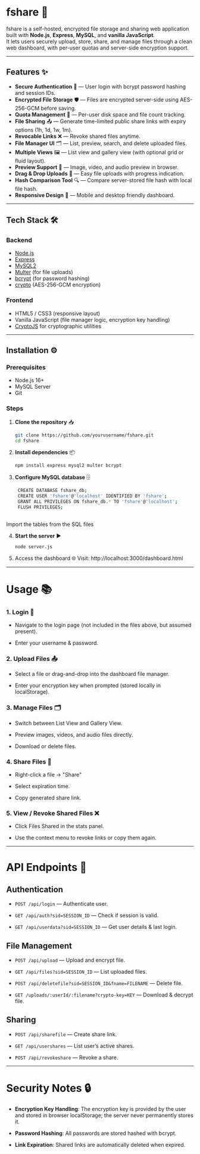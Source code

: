 # fshare 🚀

fshare is a self-hosted, encrypted file storage and sharing web application built with **Node.js**, **Express**, **MySQL**, and **vanilla JavaScript**.  
It lets users securely upload, store, share, and manage files through a clean web dashboard, with per-user quotas and server-side encryption support.

---

## Features ✨

- **Secure Authentication** 🔑  — User login with bcrypt password hashing and session IDs.
- **Encrypted File Storage** 🛡  — Files are encrypted server-side using AES-256-GCM before saving.
- **Quota Management** 📏  — Per-user disk space and file count tracking.
- **File Sharing** 📤  — Generate time-limited public share links with expiry options (1h, 1d, 1w, 1m).
- **Revocable Links** ❌  — Revoke shared files anytime.
- **File Manager UI** 🗂  — List, preview, search, and delete uploaded files.
- **Multiple Views** 🖼  — List view and gallery view (with optional grid or fluid layout).
- **Preview Support** 🎥  — Image, video, and audio preview in browser.
- **Drag & Drop Uploads** 📂  — Easy file uploads with progress indication.
- **Hash Comparison Tool** 🔍  — Compare server-stored file hash with local file hash.
- **Responsive Design** 📱  — Mobile and desktop friendly dashboard.

---

## Tech Stack 🛠

### Backend
- [Node.js](https://nodejs.org/)
- [Express](https://expressjs.com/)
- [MySQL2](https://www.npmjs.com/package/mysql2)
- [Multer](https://www.npmjs.com/package/multer) (for file uploads)
- [bcrypt](https://www.npmjs.com/package/bcrypt) (for password hashing)
- [crypto](https://nodejs.org/api/crypto.html) (AES-256-GCM encryption)

### Frontend
- HTML5 / CSS3 (responsive layout)
- Vanilla JavaScript (file manager logic, encryption key handling)
- [CryptoJS](https://cryptojs.gitbook.io/docs/) for cryptographic utilities

---

## Installation ⚙️

### Prerequisites
- Node.js 16+  
- MySQL Server  
- Git  

### Steps
1. **Clone the repository** 📥
   ```bash
   git clone https://github.com/yourusername/fshare.git
   cd fshare
2. **Install dependencies** 📦
   ```bash
   npm install express mysql2 multer bcrypt
3. **Configure MySQL database** 🗄
   ```bash
    CREATE DATABASE fshare_db;
    CREATE USER 'fshare'@'localhost' IDENTIFIED BY 'fshare';
    GRANT ALL PRIVILEGES ON fshare_db.* TO 'fshare'@'localhost';
    FLUSH PRIVILEGES;
  
  Import the tables from the SQL files

4. **Start the server** ▶️
    ```bash
    node server.js
5. Access the dashboard 🌐
Visit: http://localhost:3000/dashboard.html

---

# Usage 📚
### 1. **Login** 🔑

  - Navigate to the login page (not included in the files above, but assumed present).
    
  - Enter your username & password.

### 2. **Upload Files** 📤

  - Select a file or drag-and-drop into the dashboard file manager.

  - Enter your encryption key when prompted (stored locally in localStorage).

### 3. **Manage Files** 🗂

  - Switch between List View and Gallery View.
  
  - Preview images, videos, and audio files directly.

  - Download or delete files.

### 4. **Share Files** 🔗

  - Right-click a file → "Share"
  
  - Select expiration time.
  
  - Copy generated share link.

### 5. **View / Revoke Shared Files** ❌

  - Click Files Shared in the stats panel.
  
  - Use the context menu to revoke links or copy them again.

---

# API Endpoints 📡
## Authentication
  - `POST /api/login` — Authenticate user.

  - `GET /api/auth?sid=SESSION_ID` — Check if session is valid.

  - `GET /api/userdata?sid=SESSION_ID` — Get user details & last login.

## File Management
  - `POST /api/upload` — Upload and encrypt file.

  - `GET /api/files?sid=SESSION_ID` — List uploaded files.

  - `POST /api/deletefile?sid=SESSION_ID&fname=FILENAME` — Delete file.

  - `GET /uploads/:userId/:filename?crypto-key=KEY` — Download & decrypt file.

## Sharing
  - `POST /api/sharefile` — Create share link.

  - `GET /api/usershares` — List user’s active shares.

  - `POST /api/revokeshare` — Revoke a share.

---

# Security Notes 🔒
  - **Encryption Key Handling**: The encryption key is provided by the user and stored in browser localStorage; the server never permanently stores it.

  - **Password Hashing**: All passwords are stored hashed with bcrypt.

  - **Link Expiration**: Shared links are automatically deleted when expired.